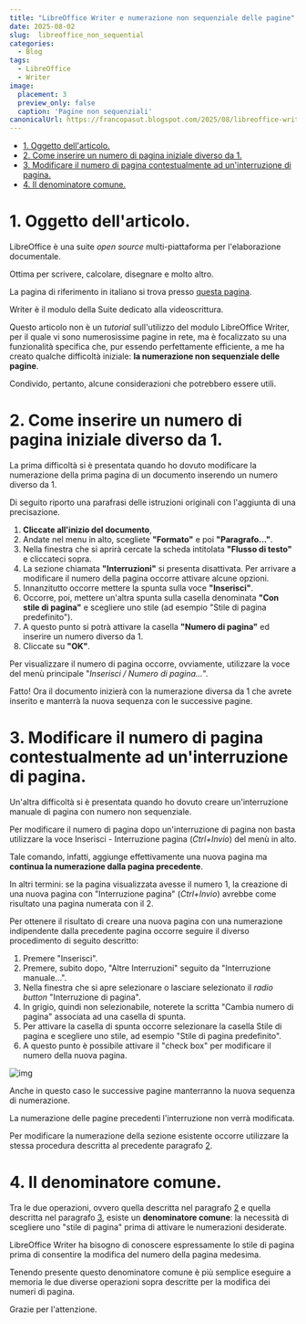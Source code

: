 ```yaml
---
title: "LibreOffice Writer e numerazione non sequenziale delle pagine"
date: 2025-08-02
slug:  libreoffice_non_sequential
categories:
  - Blog
tags:
  - LibreOffice
  - Writer
image:
  placement: 3
  preview_only: false 
  caption: 'Pagine non sequenziali'
canonicalUrl: https://francopasut.blogspot.com/2025/08/libreoffice-writer-e-numerazione-non.html
---
```



- [1. Oggetto dell'articolo.](#1-oggetto-dellarticolo)
- [2. Come inserire un numero di pagina iniziale diverso da 1.](#2-come-inserire-un-numero-di-pagina-iniziale-diverso-da-1)
- [3. Modificare il numero di pagina contestualmente ad un'interruzione di pagina.](#3-modificare-il-numero-di-pagina-contestualmente-ad-uninterruzione-di-pagina)
- [4. Il denominatore comune.](#4-il-denominatore-comune)


# 1. Oggetto dell'articolo.

LibreOffice è una suite  *open source* multi-piattaforma per l'elaborazione documentale.

Ottima per  scrivere, calcolare, disegnare e molto altro. 

La pagina di riferimento in italiano si trova presso  [questa pagina](https://it.libreoffice.org/).

Writer è il modulo della Suite dedicato alla videoscrittura.

Questo articolo non è un *tutorial* sull'utilizzo del modulo LibreOffice  Writer,  per il quale vi sono numerosissime pagine in rete, ma è focalizzato su una funzionalità specifica che, pur essendo perfettamente  efficiente, a me ha creato qualche difficoltà iniziale: **la numerazione non sequenziale delle pagine**.

Condivido, pertanto, alcune considerazioni che potrebbero essere utili.


# 2. Come inserire un numero di pagina iniziale diverso da 1.

La prima difficoltà si è presentata quando  ho dovuto modificare la numerazione della prima pagina di un documento inserendo  un numero diverso da 1.

Di seguito riporto una parafrasi delle istruzioni originali con l'aggiunta di  una precisazione.

1.  ****Cliccate all'inizio del  documento****,
2.  Andate nel menu in alto, scegliete ****"Formato"**** e poi ****"Paragrafo&#x2026;"****.
3.  Nella finestra che si aprirà cercate  la scheda intitolata ****"Flusso di testo"**** e cliccateci sopra.
4.  La sezione chiamata ****"Interruzioni"**** si presenta disattivata. Per arrivare a modificare il numero della pagina occorre attivare alcune opzioni.
5.  Innanzitutto occorre mettere la  spunta sulla voce  ****"Inserisci"****.
6.  Occorre, poi, mettere un'altra spunta sulla casella denominata  ****"Con stile di pagina"**** e scegliere uno stile (ad esempio "Stile di pagina predefinito").
7.  A questo punto si potrà attivare la casella  ****"Numero di pagina"****  ed inserire un numero  diverso da 1.
8.  Cliccate su ****"OK"****.

Per visualizzare il numero di pagina occorre, ovviamente, utilizzare la voce del menù principale "*Inserisci / Numero di pagina&#x2026;*".

Fatto! Ora il documento inizierà con la numerazione diversa da 1 che avrete  inserito e manterrà la nuova sequenza con le successive pagine.


# 3. Modificare il numero di pagina contestualmente ad un'interruzione di pagina.

Un'altra  difficoltà si è presentata quando ho dovuto creare un'interruzione manuale di pagina con numero non sequenziale.

Per modificare il numero di pagina dopo un'interruzione di pagina non basta utilizzare la voce Inserisci - Interruzione pagina (*Ctrl+Invio*)  del menù in alto.

Tale comando, infatti, aggiunge effettivamente una nuova pagina ma **continua la numerazione dalla pagina precedente**.

In altri termini: se la pagina visualizzata avesse il numero 1, la creazione di una nuova pagina con "Interruzione pagina" (*Ctrl+Invio*) avrebbe come risultato una pagina numerata con il 2.

Per ottenere il risultato di creare una nuova pagina con una numerazione indipendente dalla precedente pagina occorre seguire il diverso procedimento di seguito descritto:

1.  Premere "Inserisci".
2.  Premere, subito dopo, "Altre Interruzioni" seguito da "Interruzione manuale&#x2026;".
3.  Nella finestra che si apre selezionare o lasciare selezionato il *radio button* "Interruzione di pagina".
4.  In grigio, quindi non selezionabile, noterete la scritta "Cambia numero di pagina" associata ad una casella di spunta.
5.  Per attivare la casella di spunta occorre  selezionare la casella  Stile di pagina e scegliere uno stile, ad esempio "Stile di pagina predefinito".
6.  A questo punto è possibile attivare il "check box" per  modificare il numero  della  nuova pagina.

![img](./insert_break_writer_it.png)

Anche in questo caso le successive pagine manterranno la nuova sequenza di numerazione.

La numerazione delle pagine precedenti l'interruzione non verrà modificata.

Per modificare la numerazione della sezione esistente occorre utilizzare la stessa procedura descritta al precedente paragrafo [2](#2-come-inserire-un-numero-di-pagina-iniziale-diverso-da-1).


# 4. Il denominatore comune.

Tra le due operazioni, ovvero quella descritta nel paragrafo [2](#2-come-inserire-un-numero-di-pagina-iniziale-diverso-da-1) e quella descritta nel paragrafo [3](#3-modificare-il-numero-di-pagina-contestualmente-ad-uninterruzione-di-pagina),   esiste un **denominatore comune**:   la necessità di scegliere uno "stile di pagina" prima di attivare le numerazioni desiderate.

LibreOffice Writer ha bisogno di conoscere espressamente lo stile di pagina prima di consentire la modifica del numero della pagina medesima.

Tenendo presente questo denominatore comune è più semplice eseguire a memoria le due diverse operazioni sopra descritte per la modifica dei numeri di pagina.

Grazie per l'attenzione.


